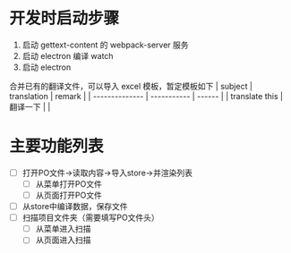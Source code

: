 # 开发时启动步骤

1. 启动 gettext-content 的 webpack-server 服务
2. 启动 electron 编译 watch
3. 启动 electron

合并已有的翻译文件，可以导入 excel 模板，暂定模板如下
| subject        | translation | remark |
| -------------- | ----------- | ------ |
| translate this | 翻译一下    |        |


# 主要功能列表

- [ ] 打开PO文件->读取内容->导入store->并渲染列表
  - [ ] 从菜单打开PO文件
  - [ ] 从页面打开PO文件
- [ ] 从store中编译数据，保存文件
- [ ] 扫描项目文件夹（需要填写PO文件头）
  - [ ] 从菜单进入扫描
  - [ ] 从页面进入扫描